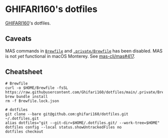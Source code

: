 # GHIFARI160's dotfiles

[GHIFARI160](https://github.com/ghifari160)'s dotfiles.

## Caveats

MAS commands in [`Brewfile`](../Brewfile) and [`.private/Brewfile`](../.private/Brewfile) has been disabled.
MAS is not _yet_ functional in macOS Monterey.
See [mas-cli/mas#417](https://github.com/mas-cli/mas/issues/417).

## Cheatsheet

``` shell
# Brewfile
curl -o $HOME/Brewfile -fsSL https://raw.githubusercontent.com/Ghifari160/dotfiles/main/.private/Brewfile
brew bundle install
rm -f Brewfile.lock.json

# dotfiles
git clone --bare git@github.com:ghifari160/dotfiles.git ~/.dotfiles.git
alias dotfiles="git --git-dir=$HOME/.dotfiles.git/ --work-tree=$HOME"
dotfiles config --local status.showUntrackedFiles no
dotfiles checkout
```
